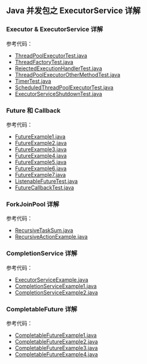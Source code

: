 ## Java 并发包之 ExecutorService 详解

### Executor & ExecutorService 详解

参考代码：

- [ThreadPoolExecutorTest.java](ThreadPoolExecutorTest.java)
- [ThreadFactoryTest.java](ThreadFactoryTest.java)
- [RejectedExecutionHandlerTest.java](RejectedExecutionHandlerTest.java)
- [ThreadPoolExecutorOtherMethodTest.java](ThreadPoolExecutorOtherMethodTest.java)
- [TimerTest.java](TimerTest.java)
- [ScheduledThreadPoolExecutorTest.java](ScheduledThreadPoolExecutorTest.java)
- [ExecutorServiceShutdownTest.java](ExecutorServiceShutdownTest.java)

### Future 和 Callback

参考代码：

- [FutureExample1.java](FutureExample1.java)
- [FutureExample2.java](FutureExample2.java)
- [FutureExample3.java](FutureExample3.java)
- [FutureExample4.java](FutureExample4.java)
- [FutureExample5.java](FutureExample5.java)
- [FutureExample6.java](FutureExample6.java)
- [FutureExample7.java](FutureExample7.java)
- [ListenableFutureTest.java](ListenableFutureTest.java)
- [FutureCallbackTest.java](FutureCallbackTest.java)

### ForkJoinPool 详解

参考代码：

- [RecursiveTaskSum.java](RecursiveTaskSum.java)
- [RecursiveActionExample.java](RecursiveActionExample.java)

### CompletionService 详解

参考代码：

- [ExecutorServiceExample.java](ExecutorServiceExample.java)
- [CompletionServiceExample1.java](CompletionServiceExample1.java)
- [CompletionServiceExample2.java](CompletionServiceExample2.java)

### CompletableFuture 详解

参考代码：

- [CompletableFutureExample1.java](CompletableFutureExample1.java)
- [CompletableFutureExample2.java](CompletableFutureExample2.java)
- [CompletableFutureExample3.java](CompletableFutureExample3.java)
- [CompletableFutureExample4.java](CompletableFutureExample4.java)


